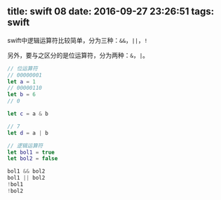 title: swift 08
date: 2016-09-27 23:26:51
tags: swift
---

swift中逻辑运算符比较简单，分为三种：`&&`，`||`，`!`

另外，要与之区分的是位运算符，分为两种：`&`，`|`。

``` swift
// 位运算符
// 00000001
let a = 1
// 00000110
let b = 6
// 0

let c = a & b

// 7
let d = a | b

// 逻辑运算符
let bol1 = true
let bol2 = false

bol1 && bol2
bol1 || bol2
!bol1
!bol2
```
